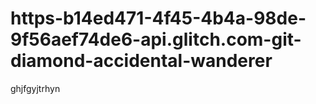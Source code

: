 # https-b14ed471-4f45-4b4a-98de-9f56aef74de6-api.glitch.com-git-diamond-accidental-wanderer
ghjfgyjtrhyn
